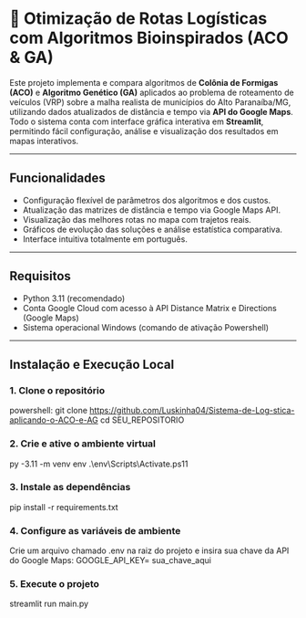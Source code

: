 # 🚚 Otimização de Rotas Logísticas com Algoritmos Bioinspirados (ACO & GA)

Este projeto implementa e compara algoritmos de **Colônia de Formigas (ACO)** e **Algoritmo Genético (GA)** aplicados ao problema de roteamento de veículos (VRP) sobre a malha realista de municípios do Alto Paranaíba/MG, utilizando dados atualizados de distância e tempo via **API do Google Maps**. Todo o sistema conta com interface gráfica interativa em **Streamlit**, permitindo fácil configuração, análise e visualização dos resultados em mapas interativos.

---

## **Funcionalidades**

- Configuração flexível de parâmetros dos algoritmos e dos custos.
- Atualização das matrizes de distância e tempo via Google Maps API.
- Visualização das melhores rotas no mapa com trajetos reais.
- Gráficos de evolução das soluções e análise estatística comparativa.
- Interface intuitiva totalmente em português.

---

## **Requisitos**

- Python 3.11 (recomendado)
- Conta Google Cloud com acesso à API Distance Matrix e Directions (Google Maps)
- Sistema operacional Windows (comando de ativação Powershell)

---

## **Instalação e Execução Local**

### 1. **Clone o repositório**

powershell:
git clone https://github.com/Luskinha04/Sistema-de-Log-stica-aplicando-o-ACO-e-AG
cd SEU_REPOSITORIO

### 2. **Crie e ative o ambiente virtual**
py -3.11 -m venv env
.\env\Scripts\Activate.ps11

### 3. **Instale as dependências**
pip install -r requirements.txt

### 4. **Configure as variáveis de ambiente**
Crie um arquivo chamado .env na raiz do projeto e insira sua chave da API do Google Maps:
GOOGLE_API_KEY= sua_chave_aqui

### 5. **Execute o projeto**
streamlit run main.py